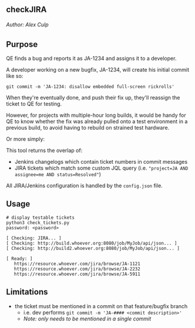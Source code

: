 ## checkJIRA 
###### Author: Alex Culp

## Purpose

QE finds a bug and reports it as JA-1234 and assigns it to a developer.

A developer working on a new bugfix, JA-1234, will create his initial commit like so: 

`git commit -m 'JA-1234: disallow embedded full-screen rickrolls'`

When they're eventually done, and push their fix up, they'll reassign the ticket to QE
for testing. 

However, for projects with multiple-hour long builds, it would be handy for QE to know whether the fix was already pulled
onto a test environment in a previous build, to avoid having to rebuild on strained test hardware.

Or more simply:

This tool returns the overlap of:
   - Jenkins changelogs which contain ticket numbers in commit messages
   - JIRA tickets which match some custom JQL query (i.e. `"project=JA AND assignee=me AND status=Resolved"`)

All JIRA/Jenkins configuration is handled by the `config.json` file.

## Usage 

```
# display testable tickets
python3 check_tickets.py
password: <password>

[ Checking: JIRA... ]
[ Checking: http://build.whoever.org:8080/job/MyJob/api/json... ]
[ Checking: http://build2.whoever.org:8080/job/MyJob/api/json... ]

[ Ready: ]
   https://resource.whoever.com/jira/browse/JA-1121
   https://resource.whoever.com/jira/browse/JA-2232
   https://resource.whoever.com/jira/browse/JA-5911
```

## Limitations

- the ticket must be mentioned in a commit on that feature/bugfix branch
   - i.e. dev performs `git commit -m 'JA-#### <commit description>'`
   - _Note: only needs to be mentioned in a single commit_
